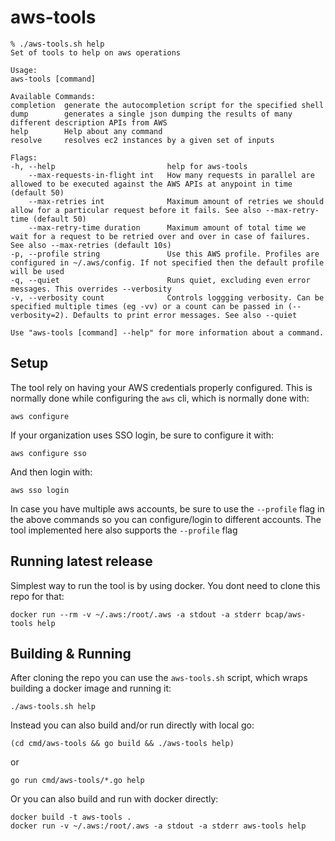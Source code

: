 # aws-tools

    % ./aws-tools.sh help
    Set of tools to help on aws operations

    Usage:
    aws-tools [command]

    Available Commands:
    completion  generate the autocompletion script for the specified shell
    dump        generates a single json dumping the results of many different description APIs from AWS
    help        Help about any command
    resolve     resolves ec2 instances by a given set of inputs

    Flags:
    -h, --help                         help for aws-tools
        --max-requests-in-flight int   How many requests in parallel are allowed to be executed against the AWS APIs at anypoint in time (default 50)
        --max-retries int              Maximum amount of retries we should allow for a particular request before it fails. See also --max-retry-time (default 50)
        --max-retry-time duration      Maximum amount of total time we wait for a request to be retried over and over in case of failures. See also --max-retries (default 10s)
    -p, --profile string               Use this AWS profile. Profiles are configured in ~/.aws/config. If not specified then the default profile will be used
    -q, --quiet                        Runs quiet, excluding even error messages. This overrides --verbosity
    -v, --verbosity count              Controls loggging verbosity. Can be specified multiple times (eg -vv) or a count can be passed in (--verbosity=2). Defaults to print error messages. See also --quiet

    Use "aws-tools [command] --help" for more information about a command.

## Setup

The tool rely on having your AWS credentials properly configured. This is normally done while configuring the `aws` cli, which is normally done with:

    aws configure

If your organization uses SSO login, be sure to configure it with:

    aws configure sso

And then login with:

    aws sso login

In case you have multiple aws accounts, be sure to use the `--profile` flag in the above commands so you can configure/login to different accounts. The tool implemented here also supports the `--profile` flag

## Running latest release

Simplest way to run the tool is by using docker. You dont need to clone this repo for that:

    docker run --rm -v ~/.aws:/root/.aws -a stdout -a stderr bcap/aws-tools help

## Building & Running

After cloning the repo you can use the `aws-tools.sh` script, which wraps building a docker image and running it:

    ./aws-tools.sh help

Instead you can also build and/or run directly with local go: 

    (cd cmd/aws-tools && go build && ./aws-tools help)

or

    go run cmd/aws-tools/*.go help

Or you can also build and run with docker directly: 

    docker build -t aws-tools .
    docker run -v ~/.aws:/root/.aws -a stdout -a stderr aws-tools help


